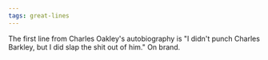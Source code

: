 ```yaml
---
tags: great-lines
---
```


The first line from Charles Oakley's autobiography is "I didn't punch Charles Barkley, but I did slap the shit out of him." On brand.
